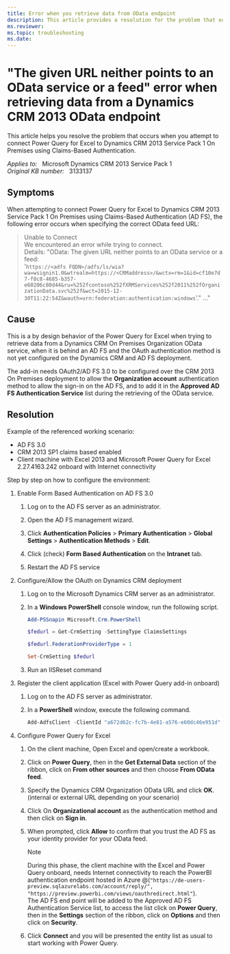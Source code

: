```yaml
---
title: Error when you retrieve data from OData endpoint
description: This article provides a resolution for the problem that occurs when you attempt to connect Power Query for Excel to Dynamics CRM 2013 Service Pack 1 On Premises using Claims-Based Authentication.
ms.reviewer: 
ms.topic: troubleshooting
ms.date: 
---
```

# "The given URL neither points to an OData service or a feed" error when retrieving data from a Dynamics CRM 2013 OData endpoint

This article helps you resolve the problem that occurs when you attempt to connect Power Query for Excel to Dynamics CRM 2013 Service Pack 1 On Premises using Claims-Based Authentication.

_Applies to:_ &nbsp; Microsoft Dynamics CRM 2013 Service Pack 1  
_Original KB number:_ &nbsp; 3133137

## Symptoms

When attempting to connect Power Query for Excel to Dynamics CRM 2013 Service Pack 1 On Premises using Claims-Based Authentication (AD FS), the following error occurs when specifying the correct OData feed URL:

> Unable to Connect  
We encountered an error while trying to connect.  
Details: "OData: The given URL neither points to an OData service or a feed:  
'`https://<adfs FQDN>/adfs/ls/wia?wa=wsignin1.0&wtrealm=https://<CRMaddress>/&wctx=rm=1&id=cf10e7d7-f0c8-4685-b357-e60206c80d44&ru=%252fcontoso%252fXRMServices%252f2011%252fOrganizationData.svc%252f&wct=2015-12-30T11:22:54Z&wauth=urn:federation:authentication:windows`'."
..."

## Cause

This is a by design behavior of the Power Query for Excel when trying to retrieve data from a Dynamics CRM On Premises Organization OData service, when it is behind an AD FS and the OAuth authentication method is not yet configured on the Dynamics CRM and AD FS deployment.

The add-in needs OAuth2/AD FS 3.0 to be configured over the CRM 2013 On Premises deployment to allow the **Organization account** authentication method to allow the sign-in on the AD FS, and to add it in the **Approved AD FS Authentication Service** list during the retrieving of the OData service.

## Resolution

Example of the referenced working scenario:

- AD FS 3.0
- CRM 2013 SP1 claims based enabled
- Client machine with Excel 2013 and Microsoft Power Query for Excel 2.27.4163.242 onboard with Internet connectivity

Step by step on how to configure the environment:

1. Enable Form Based Authentication on AD FS 3.0  

   1. Log on to the AD FS server as an administrator.

   2. Open the AD FS management wizard.

   3. Click **Authentication Policies** > **Primary Authentication** > **Global Settings** > **Authentication Methods** > **Edit**.

   4. Click (check) **Form Based Authentication** on the **Intranet** tab.

   5. Restart the AD FS service

2. Configure/Allow the OAuth on Dynamics CRM deployment  

   1. Log on to the Microsoft Dynamics CRM server as an administrator.

   2. In a **Windows PowerShell** console window, run the following script.

        ```powershell
        Add-PSSnapin Microsoft.Crm.PowerShell

        $fedurl = Get-CrmSetting -SettingType ClaimsSettings

        $fedurl.FederationProviderType = 1

        Set-CrmSetting $fedurl
        ```

   3. Run an IISReset command

3. Register the client application (Excel with Power Query add-in onboard)  

   1. Log on to the AD FS server as administrator.

   2. In a **PowerShell** window, execute the following command.

        ```powershell
        Add-AdfsClient -ClientId "a672d62c-fc7b-4e81-a576-e60dc46e951d" -Name "Microsoft Power BI" -RedirectUri @("[https://de-users-preview.sqlazurelabs.com/account/reply/](https://de-users-preview.sqlazurelabs.com/account/reply/)", "[https://preview.powerbi.com/views/oauthredirect.html](https://preview.powerbi.com/views/oauthredirect.html)") -Description "ADFS OAuth 2.0 client for Microsoft Power BI"
        ```

4. Configure Power Query for Excel

   1. On the client machine, Open Excel and open/create a workbook.

   2. Click on **Power Query**, then in the **Get External Data** section of the ribbon, click on **From other sources** and then choose **From OData feed**.

   3. Specify the Dynamics CRM Organization OData URL and click **OK**. (internal or  external URL depending on your scenario)

   4. Click On **Organizational account** as the authentication method and then click on **Sign in**.

   5. When prompted, click **Allow** to confirm that you trust the AD FS as your identity provider for your OData feed.

      > [!NOTE]
      > During this phase, the client machine with the Excel and Power Query onboard, needs Internet connectivity to reach the PowerBI authentication endpoint hosted in Azure @(`"https://de-users-preview.sqlazurelabs.com/account/reply/", "https://preview.powerbi.com/views/oauthredirect.html"`).  
     The AD FS end point will be added to the Approved AD FS Authentication Service list, to access the list click on **Power Query**, then in the **Settings** section of the ribbon, click on **Options** and then click on **Security**.

   6. Click **Connect** and you will be presented the entity list as usual to start working with Power Query.
